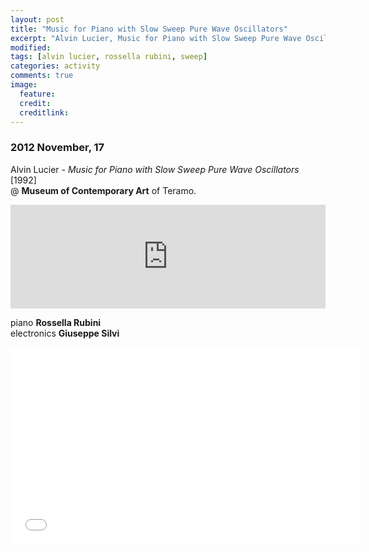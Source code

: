 ```yaml
---
layout: post
title: "Music for Piano with Slow Sweep Pure Wave Oscillators"
excerpt: "Alvin Lucier, Music for Piano with Slow Sweep Pure Wave Oscillators @ Museum of Contemporary Art of Teramo"
modified: 
tags: [alvin lucier, rossella rubini, sweep]
categories: activity
comments: true
image:
  feature: 
  credit: 
  creditlink: 
---
```


### 2012 November, 17

Alvin Lucier - *Music for Piano with Slow Sweep Pure Wave Oscillators* [1992]      
@ **Museum of Contemporary Art** of Teramo. 

<iframe
  width="100%"
  height="166"
  scrolling="no"
  frameborder="no" src="https://w.soundcloud.com/player/?url=https%3A//api.soundcloud.com/tracks/68387870&amp;color=baff1e&amp;auto_play=false&amp;hide_related=false&amp;show_comments=true&amp;show_user=true&amp;show_reposts=false">
</iframe>

piano **Rossella Rubini**    
electronics **Giuseppe Silvi**

<iframe
  width="560"
  height="315"
  src="//www.youtube.com/embed/b2WdFLg7PwI?rel=0"
  frameborder="0"
  allowfullscreen>
</iframe>
